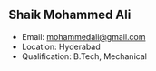 ## Shaik Mohammed Ali

- Email: mohammedali@gmail.com
- Location: Hyderabad
- Qualification: B.Tech, Mechanical